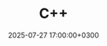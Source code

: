 ---
title: "C++"
slug: "cpp"
date: 2025-07-27 17:00:00+0300
description: 
image:

# Badge style
style:
    background: "#00599C"
    color: "#FFFFFF"
---